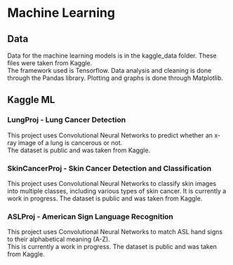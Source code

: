 # Machine Learning

## Data
Data for the machine learning models is in the kaggle_data folder. These files were taken from Kaggle.  
The framework used is Tensorflow. Data analysis and cleaning is done through the Pandas library. Plotting and graphs is done through Matplotlib.

## Kaggle ML
### LungProj - Lung Cancer Detection
This project uses Convolutional Neural Networks to predict whether an x-ray image of a lung is cancerous or not.  
The dataset is public and was taken from Kaggle.

### SkinCancerProj - Skin Cancer Detection and Classification
This project uses Convolutional Neural Networks to classify skin images into multiple classes, including various types of skin cancer.
It is currently a work in progress.
The dataset is public and was taken from Kaggle.

### ASLProj - American Sign Language Recognition
This project uses Convolutional Neural Networks to match ASL hand signs to their alphabetical meaning (A-Z).  
This is currently a work in progress.
The dataset is public and was taken from Kaggle.

